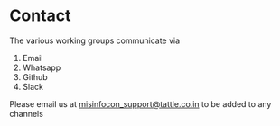 # Contact

The various working groups communicate via

1. Email
2. Whatsapp
3. Github
4. Slack

Please email us at misinfocon_support@tattle.co.in to be added to any channels
